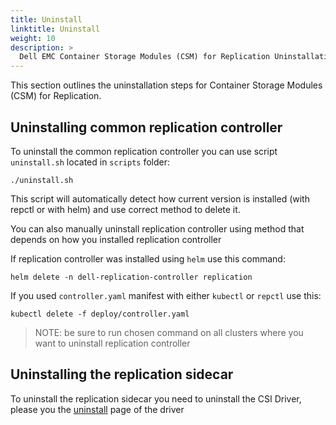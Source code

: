```yaml
---
title: Uninstall
linktitle: Uninstall 
weight: 10
description: >
  Dell EMC Container Storage Modules (CSM) for Replication Uninstallation
---
```


This section outlines the uninstallation steps for Container Storage Modules (CSM) for Replication. 


## Uninstalling common replication controller

To uninstall the common replication controller you can use script `uninstall.sh` located in `scripts` folder:
```shell
./uninstall.sh 
```

This script will automatically detect how current version is installed (with repctl or with helm) and use correct method to delete it. 

You can also manually uninstall replication controller using method that depends on how you installed replication controller

If replication controller was installed using `helm` use this command:
```shell
helm delete -n dell-replication-controller replication
```

If you used `controller.yaml` manifest with either `kubectl` or `repctl` use this:
```shell
kubectl delete -f deploy/controller.yaml
```

> NOTE: be sure to run chosen command on all clusters where you want to uninstall replication controller

## Uninstalling the replication sidecar


To uninstall the replication sidecar you need to uninstall the CSI Driver, please you the [uninstall](../../csidriver/uninstall) page of the driver
